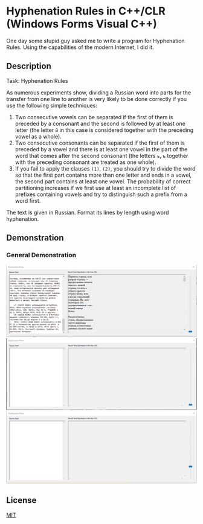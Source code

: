 # Hyphenation Rules in C++/CLR (Windows Forms Visual C++) #

One day some stupid guy asked me to write a program for Hyphenation Rules. Using the capabilities of the modern Internet, I did it.

## Description ##

Task: Hyphenation Rules

As numerous experiments show, dividing a Russian word into parts for the transfer from one line to another is very likely to be done correctly if you use the following simple techniques:

1. Two consecutive vowels can be separated if the first of them is preceded by a consonant and the second is followed by at least one letter (the letter `й` in this case is considered together with the preceding vowel as a whole).
2. Two consecutive consonants can be separated if the first of them is preceded by a vowel and there is at least one vowel in the part of the word that comes after the second consonant (the letters `ь`, `ъ` together with the preceding consonant are treated as one whole).
3. If you fail to apply the clauses `(1)`, `(2)`, you should try to divide the word so that the first part contains more than one letter and ends in a vowel, the second part contains at least one vowel. The probability of correct partitioning increases if we first use at least an incomplete list of prefixes containing vowels and try to distinguish such a prefix from a word first.

The text is given in Russian. Format its lines by length using word hyphenation.

## Demonstration ##

### General Demonstration ###

![First Demonstration](images/demonstration-1.gif)
![Second Demonstration](images/demonstration-2.gif)
![Third Demonstration](images/demonstration-3.gif)

## License ##

[MIT](LICENSE.md)